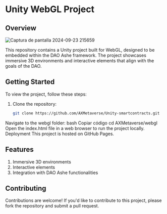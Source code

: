 
# Unity WebGL Project

## Overview

![Captura de pantalla 2024-09-23 215659](https://github.com/user-attachments/assets/fdd6ec64-23a7-4893-b4b4-4f77e39d7dac)


This repository contains a Unity project built for WebGL, designed to be embedded within the DAO Ashe framework. The project showcases immersive 3D environments and interactive elements that align with the goals of the DAO.



## Getting Started

To view the project, follow these steps:

1. Clone the repository:
   ```bash
   git clone https://github.com/AXMetaverse/Unity-smartcontracts.git
Navigate to the webgl folder:
bash
Copiar código
cd AXMetaverse/webgl
Open the index.html file in a web browser to run the project locally.
Deployment
This project is hosted on GitHub Pages.

## Features
1. Immersive 3D environments
2. Interactive elements
3. Integration with DAO Ashe functionalities

## Contributing
Contributions are welcome! If you'd like to contribute to this project, please fork the repository and submit a pull request.
